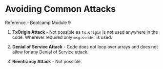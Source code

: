 
# Avoiding Common Attacks

Reference - Bootcamp Module 9 

1) **TxOrigin Attack** - Not possible as `tx.origin` is not used anywhere in the code. Wherever required only `msg.sender` is used.  

2) **Denial of Service Attack** - Code does not loop over arrays and does not allow for any Denial of Service attack.  

3) **Reentrancy Attack** - Not possible.   
